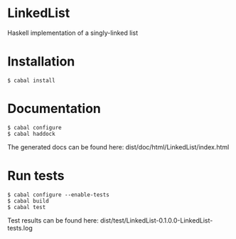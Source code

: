 LinkedList
==========

Haskell implementation of a singly-linked list

Installation
============

```
$ cabal install
```

Documentation
=============

```
$ cabal configure
$ cabal haddock
```

The generated docs can be found here:
dist/doc/html/LinkedList/index.html

Run tests
=========

```
$ cabal configure --enable-tests
$ cabal build
$ cabal test
```

Test results can be found here:
dist/test/LinkedList-0.1.0.0-LinkedList-tests.log